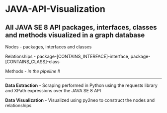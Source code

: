 # JAVA-API-Visualization

<html>
<body>
<h2 style="color=blue;">All JAVA SE 8 API packages, interfaces, classes and methods visualized in a graph database</h2>

<p>Nodes -  packages, interfaces and classes</p>
<p>Relationships - package-[CONTAINS_INTERFACE]-interface, package-[CONTAINS_CLASS]-class</p>
<p>Methods - <i>in the pipeline !!</i></p>


<hr>

<p>
<strong>Data Extraction</strong> - Scraping performed in Python using the requests library and XPath expressions over the JAVA SE 8 API </p>
<p>
<strong>Data Visualization</strong> - Visualized using py2neo to construct the nodes and relationships </p>
</body>
</html>
